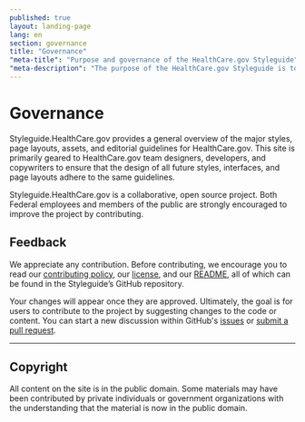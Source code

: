 ```yaml
---
published: true
layout: landing-page
lang: en
section: governance
title: "Governance"
"meta-title": "Purpose and governance of the HealthCare.gov Styleguide"
"meta-description": "The purpose of the HealthCare.gov Styleguide is to centralize design, development, and editorial features used for HealthCare.gov.  It also serves to make assets publicly available in keeping with digital government strategy objectives as defined by the Federal Government."
---
```


# Governance

<div class="intro">
 Styleguide.HealthCare.gov provides a general overview of the major styles, page layouts, assets, and editorial guidelines for HealthCare.gov.   This site is primarily geared to HealthCare.gov team designers, developers, and copywriters to ensure that the design of all future styles, interfaces, and page layouts adhere to the same guidelines. </div>

<div class="hr"></div>

Styleguide.HealthCare.gov is a collaborative, open source project. Both Federal employees and members of the public are strongly encouraged to improve the project by contributing. 

## Feedback

We appreciate any contribution. Before contributing, we encourage you to read our [contributing policy](https://github.com/CMSgov/cmsgov.github.io/blob/master/CONTRIBUTING.md), our [license](https://github.com/CMSgov/cmsgov.github.io/blob/master/LICENSE.md), and our [README](https://github.com/CMSgov/cmsgov.github.io/blob/master/README.md), all of which can be found in the Styleguide’s GitHub repository.

Your changes will appear once they are approved. Ultimately, the goal is for users to contribute to the project by suggesting changes to the code or content.   You can start a new discussion within GitHub's [issues](https://github.com/CMSgov/cmsgov.github.io/issues) or [submit a pull request]( https://help.github.com/articles/creating-a-pull-request/).

<hr>

## Copyright

All content on the site is in the public domain. Some materials may have been contributed by private individuals or government organizations with the understanding that the material is now in the public domain.